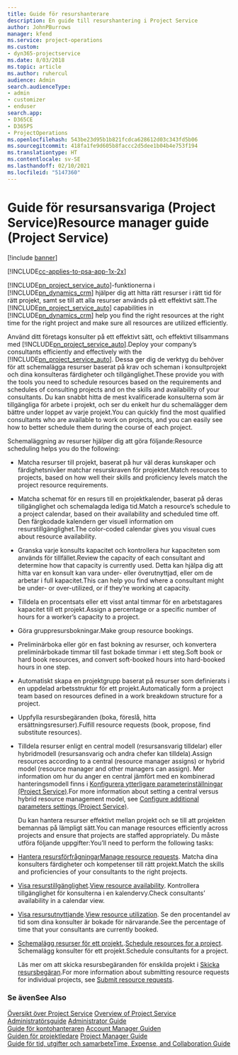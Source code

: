 ```yaml
---
title: Guide för resurshanterare
description: En guide till resurshantering i Project Service
author: JohnPBurrows
manager: kfend
ms.service: project-operations
ms.custom:
- dyn365-projectservice
ms.date: 8/03/2018
ms.topic: article
ms.author: ruhercul
audience: Admin
search.audienceType:
- admin
- customizer
- enduser
search.app:
- D365CE
- D365PS
- ProjectOperations
ms.openlocfilehash: 543be23d95b1b821fcdca628612d03c343fd5b06
ms.sourcegitcommit: 418fa1fe9d605b8faccc2d5dee1b04b4e753f194
ms.translationtype: HT
ms.contentlocale: sv-SE
ms.lasthandoff: 02/10/2021
ms.locfileid: "5147360"
---
```

# <a name="resource-manager-guide-project-service"></a><span data-ttu-id="83413-103">Guide för resursansvariga (Project Service)</span><span class="sxs-lookup"><span data-stu-id="83413-103">Resource manager guide (Project Service)</span></span>

[!include [banner](../includes/psa-now-project-operations.md)]

[!INCLUDE[cc-applies-to-psa-app-1x-2x](../includes/cc-applies-to-psa-app-1x-2x.md)]

<span data-ttu-id="83413-104">[!INCLUDE[pn_project_service_auto](../includes/pn-project-service-auto.md)]-funktionerna i [!INCLUDE[pn_dynamics_crm](../includes/pn-dynamics-crm.md)] hjälper dig att hitta rätt resurser i rätt tid för rätt projekt, samt se till att alla resurser används på ett effektivt sätt.</span><span class="sxs-lookup"><span data-stu-id="83413-104">The [!INCLUDE[pn_project_service_auto](../includes/pn-project-service-auto.md)] capabilities in [!INCLUDE[pn_dynamics_crm](../includes/pn-dynamics-crm.md)] help you find the right resources at the right time for the right project and make sure all resources are utilized efficiently.</span></span>  
  
 <span data-ttu-id="83413-105">Använd ditt företags konsulter på ett effektivt sätt, och effektivt tillsammans med [!INCLUDE[pn_project_service_auto](../includes/pn-project-service-auto.md)].</span><span class="sxs-lookup"><span data-stu-id="83413-105">Deploy your company’s consultants efficiently and effectively with the [!INCLUDE[pn_project_service_auto](../includes/pn-project-service-auto.md)].</span></span> <span data-ttu-id="83413-106">Dessa ger dig de verktyg du behöver för att schemalägga resurser baserat på krav och scheman i konsultprojekt och dina konsulteras färdigheter och tillgänglighet.</span><span class="sxs-lookup"><span data-stu-id="83413-106">These provide you with the tools you need to schedule resources based on the requirements and schedules of consulting projects and on the skills and availability of your consultants.</span></span> <span data-ttu-id="83413-107">Du kan snabbt hitta de mest kvalificerade konsulterna som är tillgängliga för arbete i projekt, och ser du enkelt hur du schemalägger dem bättre under loppet av varje projekt.</span><span class="sxs-lookup"><span data-stu-id="83413-107">You can quickly find the most qualified consultants who are available to work on projects, and you can easily see how to better schedule them during the course of each project.</span></span>  
  
 <span data-ttu-id="83413-108">Schemaläggning av resurser hjälper dig att göra följande:</span><span class="sxs-lookup"><span data-stu-id="83413-108">Resource scheduling helps you do the following:</span></span>  
  
- <span data-ttu-id="83413-109">Matcha resurser till projekt, baserat på hur väl deras kunskaper och färdighetsnivåer matchar resurskraven för projektet.</span><span class="sxs-lookup"><span data-stu-id="83413-109">Match resources to projects, based on how well their skills and proficiency levels match the project resource requirements.</span></span>  
  
- <span data-ttu-id="83413-110">Matcha schemat för en resurs till en projektkalender, baserat på deras tillgänglighet och schemalagda lediga tid.</span><span class="sxs-lookup"><span data-stu-id="83413-110">Match a resource’s schedule to a project calendar, based on their availability and scheduled time off.</span></span> <span data-ttu-id="83413-111">Den färgkodade kalendern ger visuell information om resurstillgänglighet.</span><span class="sxs-lookup"><span data-stu-id="83413-111">The color-coded calendar gives you visual cues about resource availability.</span></span>  
  
- <span data-ttu-id="83413-112">Granska varje konsults kapacitet och kontrollera hur kapaciteten som används för tillfället.</span><span class="sxs-lookup"><span data-stu-id="83413-112">Review the capacity of each consultant and determine how that capacity is currently used.</span></span> <span data-ttu-id="83413-113">Detta kan hjälpa dig att hitta var en konsult kan vara under- eller överutnyttjad, eller om de arbetar i full kapacitet.</span><span class="sxs-lookup"><span data-stu-id="83413-113">This can help you find where a consultant might be under- or over-utilized, or if they’re working at capacity.</span></span>  
  
- <span data-ttu-id="83413-114">Tilldela en procentsats eller ett visst antal timmar för en arbetstagares kapacitet till ett projekt.</span><span class="sxs-lookup"><span data-stu-id="83413-114">Assign a percentage or a specific number of hours for a worker’s capacity to a project.</span></span>  
  
- <span data-ttu-id="83413-115">Göra gruppresursbokningar.</span><span class="sxs-lookup"><span data-stu-id="83413-115">Make group resource bookings.</span></span>  
  
- <span data-ttu-id="83413-116">Preliminärboka eller gör en fast bokning av resurser, och konvertera preliminärbokade timmar till fast bokade timmar i ett steg.</span><span class="sxs-lookup"><span data-stu-id="83413-116">Soft book or hard book resources, and convert soft-booked hours into hard-booked hours in one step.</span></span>  
  
- <span data-ttu-id="83413-117">Automatiskt skapa en projektgrupp baserat på resurser som definierats i en uppdelad arbetsstruktur för ett projekt.</span><span class="sxs-lookup"><span data-stu-id="83413-117">Automatically form a project team based on resources defined in a work breakdown structure for a project.</span></span>  
  
- <span data-ttu-id="83413-118">Uppfylla resursbegäranden (boka, föreslå, hitta ersättningsresurser).</span><span class="sxs-lookup"><span data-stu-id="83413-118">Fulfill resource requests (book, propose, find substitute resources).</span></span>  
  
- <span data-ttu-id="83413-119">Tilldela resurser enligt en central modell (resursansvarig tilldelar) eller hybridmodell (resursansvarig och andra chefer kan tilldela).</span><span class="sxs-lookup"><span data-stu-id="83413-119">Assign resources according to a central (resource manager assigns) or hybrid model (resource manager and other managers can assign).</span></span> <span data-ttu-id="83413-120">Mer information om hur du anger en central jämfört med en kombinerad hanteringsmodell finns i [Konfigurera ytterligare parameterinställningar (Project Service)](../psa/configure-additional-parameters-settings.md).</span><span class="sxs-lookup"><span data-stu-id="83413-120">For more information about setting a central versus hybrid resource management model, see [Configure additional parameters settings (Project Service)](../psa/configure-additional-parameters-settings.md).</span></span>  
  
  <span data-ttu-id="83413-121">Du kan hantera resurser effektivt mellan projekt och se till att projekten bemannas på lämpligt sätt.</span><span class="sxs-lookup"><span data-stu-id="83413-121">You can manage resources efficiently across projects and ensure that projects are staffed appropriately.</span></span> <span data-ttu-id="83413-122">Du måste utföra följande uppgifter:</span><span class="sxs-lookup"><span data-stu-id="83413-122">You’ll need to perform the following tasks:</span></span>  
  
- <span data-ttu-id="83413-123">[Hantera resursförfrågningar](../psa/manage-resource-requests.md)</span><span class="sxs-lookup"><span data-stu-id="83413-123">[Manage resource requests](../psa/manage-resource-requests.md).</span></span> <span data-ttu-id="83413-124">Matcha dina konsulters färdigheter och kompetenser till rätt projekt.</span><span class="sxs-lookup"><span data-stu-id="83413-124">Match the skills and proficiencies of your consultants to the right projects.</span></span>  
  
- <span data-ttu-id="83413-125">[Visa resurstillgänglighet](../psa/view-resource-availability.md).</span><span class="sxs-lookup"><span data-stu-id="83413-125">[View resource availability](../psa/view-resource-availability.md).</span></span> <span data-ttu-id="83413-126">Kontrollera tillgänglighet för konsulterna i en kalendervy.</span><span class="sxs-lookup"><span data-stu-id="83413-126">Check consultants’ availability in a calendar view.</span></span>  
  
- <span data-ttu-id="83413-127">[Visa resursutnyttjande](../psa/view-resource-utilization.md).</span><span class="sxs-lookup"><span data-stu-id="83413-127">[View resource utilization](../psa/view-resource-utilization.md).</span></span> <span data-ttu-id="83413-128">Se den procentandel av tid som dina konsulter är bokade för närvarande.</span><span class="sxs-lookup"><span data-stu-id="83413-128">See the percentage of time that your consultants are currently booked.</span></span>  
  
- <span data-ttu-id="83413-129">[Schemalägg resurser för ett projekt.](../psa/schedule-resources-project.md).</span><span class="sxs-lookup"><span data-stu-id="83413-129">[Schedule resources for a project](../psa/schedule-resources-project.md).</span></span> <span data-ttu-id="83413-130">Schemalägg konsulter för ett projekt.</span><span class="sxs-lookup"><span data-stu-id="83413-130">Schedule consultants for a project.</span></span>  
  
  <span data-ttu-id="83413-131">Läs mer om att skicka resursbegäranden för enskilda projekt i [Skicka resursbegäran](../psa/submit-resource-requests.md).</span><span class="sxs-lookup"><span data-stu-id="83413-131">For more information about submitting resource requests for individual projects, see [Submit resource requests](../psa/submit-resource-requests.md).</span></span>  
  
### <a name="see-also"></a><span data-ttu-id="83413-132">Se även</span><span class="sxs-lookup"><span data-stu-id="83413-132">See Also</span></span>  
 <span data-ttu-id="83413-133">[Översikt över Project Service](../psa/overview.md) </span><span class="sxs-lookup"><span data-stu-id="83413-133">[Overview of Project Service](../psa/overview.md) </span></span>  
 <span data-ttu-id="83413-134">[Administratörsguide](../psa/admin-guide.md) </span><span class="sxs-lookup"><span data-stu-id="83413-134">[Administrator Guide](../psa/admin-guide.md) </span></span>  
 <span data-ttu-id="83413-135">[Guide för kontohanteraren](../psa/account-manager-guide.md) </span><span class="sxs-lookup"><span data-stu-id="83413-135">[Account Manager Guiden](../psa/account-manager-guide.md) </span></span>  
 <span data-ttu-id="83413-136">[Guiden för projektledare](../psa/project-manager-guide.md) </span><span class="sxs-lookup"><span data-stu-id="83413-136">[Project Manager Guide](../psa/project-manager-guide.md) </span></span>  
 [<span data-ttu-id="83413-137">Guide för tid, utgifter och samarbete</span><span class="sxs-lookup"><span data-stu-id="83413-137">Time, Expense, and Collaboration Guide</span></span>](../psa/time-expense-collaboration-guide.md)
